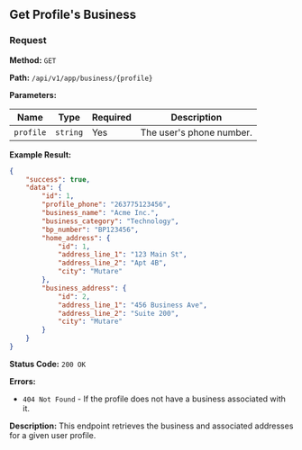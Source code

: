 ## Get Profile's Business

### Request

**Method:** `GET`

**Path:** `/api/v1/app/business/{profile}`

**Parameters:**

| Name       | Type     | Required | Description                 |
|------------|----------|----------|-----------------------------|
| `profile`  | `string` | Yes      | The user's phone number.   |

**Example Result:**

```json
{
    "success": true,
    "data": {
        "id": 1,
        "profile_phone": "263775123456",
        "business_name": "Acme Inc.",
        "business_category": "Technology",
        "bp_number": "BP123456",
        "home_address": {
            "id": 1,
            "address_line_1": "123 Main St",
            "address_line_2": "Apt 4B",
            "city": "Mutare"
        },
        "business_address": {
            "id": 2,
            "address_line_1": "456 Business Ave",
            "address_line_2": "Suite 200",
            "city": "Mutare"
        }
    }
}
```

**Status Code:** `200 OK`

**Errors:**

- `404 Not Found` - If the profile does not have a business associated with it.

**Description:** This endpoint retrieves the business and associated addresses for a given user profile.
